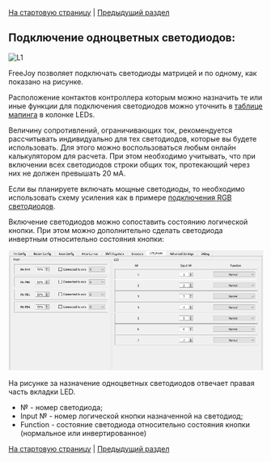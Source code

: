 

[На стартовую страницу](../README.md) | [Предыдущий раздел](Подключение-светодиодов.md)

## Подключение одноцветных светодиодов:

![L1](../images/L1.jpg)

FreeJoy позволяет подключать светодиоды матрицей и по одному, как показано на рисунке.

Расположение контактов контроллера которым можно назначить те или иные функции для подключения светодиодов можно уточнить в [таблице мапинга](Таблица-мапинга.md) в колонке LEDs.

Величину сопротивлений, ограничивающих ток, рекомендуется рассчитывать индивидуально для тех светодиодов, которые вы будете использовать. Для этого можно воспользоваться любым онлайн калькулятором для расчета. При этом необходимо учитывать, что при включении всех светодиодов строки общих ток, протекающий через них не должен превышать 20 мА.

Если вы планируете включать мощные светодиоды, то необходимо использовать схему усиления как в примере [подключения RGB светодиодов](Подключение-RGB-светодиодов.md).

Включение светодиодов можно сопоставить состоянию логической кнопки. При этом можно дополнительно сделать светодиода инвертным относительно состояния кнопки:

![L3](../images/L3.jpg)

На рисунке за назначение одноцветных светодиодов отвечает правая часть вкладки LED.

- № - номер светодиода;
- Input № - номер логической кнопки назначенной на светодиод;
- Function - состояние светодиода относительно состояния кнопки (нормальное или инвертированное)

[На стартовую страницу](../README.md) | [Предыдущий раздел](Подключение-светодиодов.md)

